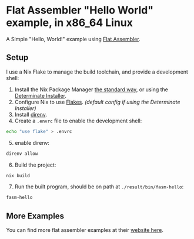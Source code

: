 # Flat Assembler "Hello World" example, in x86_64 Linux

A Simple "Hello, World!" example using [Flat Assembler](https://flatassembler.net/).

## Setup

I use a Nix Flake to manage the build toolchain, and provide a development
shell:

1. Install the Nix Package Manager [the standard way](https://nixos.org/download), or using the
  [Determinate Installer](https://github.com/DeterminateSystems/nix-installer#the-determinate-nix-installer).
2. Configure Nix to use [Flakes](https://nixos.wiki/wiki/Flakes).  _(default config if using the Determinate Installer)_
3. Install [direnv](https://direnv.net/).
4. Create a `.envrc` file to enable the development shell:

  ```sh
  echo "use flake" > .envrc
  ```

5. enable direnv:

  ```sh
  direnv allow
  ```

6. Build the project:

  ```sh
  nix build
  ```

7. Run the built program, should be on path at `./result/bin/fasm-hello`:

  ```sh
  fasm-hello
  ```

## More Examples

You can find more flat assembler examples at their [website here](https://flatassembler.net/examples.php).
